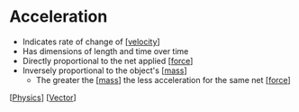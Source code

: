 # Acceleration

- Indicates rate of change of [[velocity]]
- Has dimensions of length and time over time
- Directly proportional to the net applied [[force]]
- Inversely proportional to the object's [[mass]]
  - The greater the [[mass]] the less acceleration for the same net [[force]]

[[Physics]] [[Vector]]

[//begin]: # "Autogenerated link references for markdown compatibility"
[velocity]: velocity "Velocity"
[force]: force "Force"
[mass]: mass "Mass"
[mass]: mass "Mass"
[force]: force "Force"
[Physics]: physics "Physics"
[Vector]: vector "Vector"
[//end]: # "Autogenerated link references"